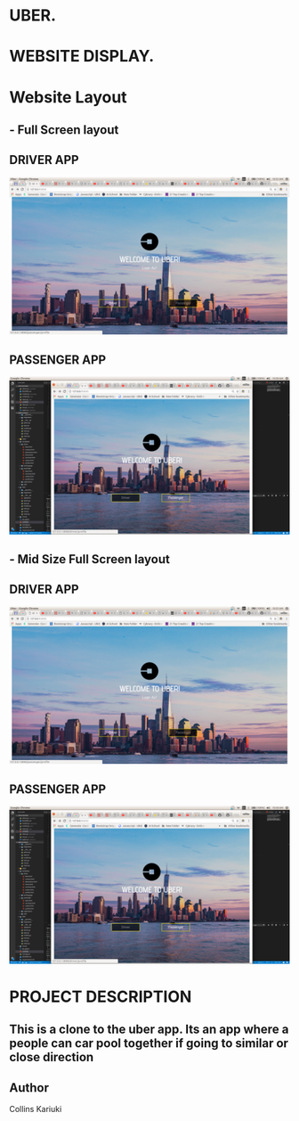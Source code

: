 

#                                                       UBER.


#                                                  WEBSITE DISPLAY.
# Website Layout


## - Full Screen layout
     
##        DRIVER APP
![](spec.md/Disp1.png)


##     PASSENGER APP
![](spec.md/Disp2.png)



## - Mid Size Full Screen layout

##        DRIVER APP
![](spec.md/Disp1.png)


##     PASSENGER APP
![](spec.md/Disp2.png)




#  PROJECT DESCRIPTION

##  This is a clone to the uber app. Its an app where a people can car pool together if going to similar or close direction


## Author
Collins Kariuki

